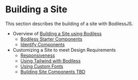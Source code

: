 # Building a Site

This section describes the building of a site with BodilessJS.

* Overview of [Building a Site using Bodiless](./BuildingOverview)
  * [Bodiless Starter Components](./ComponentsStarterKit)
  * [Identify Components](./IdentifyingComponentsGuide)
* Customizing a Site to meet Design Requirements
  * [Responsiveness](./Responsiveness)
  * [Using Tailwind with Bodiless](./TailwindGuide)
  * [Using Custom Fonts](./Fonts)
  * [Building Site Components TBD](/TBD)
